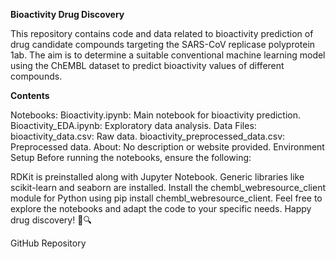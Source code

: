 **Bioactivity Drug Discovery**

This repository contains code and data related to bioactivity prediction of drug candidate compounds targeting the SARS-CoV replicase polyprotein 1ab. The aim is to determine a suitable conventional machine learning model using the ChEMBL dataset to predict bioactivity values of different compounds.

**Contents**

Notebooks:
Bioactivity.ipynb: Main notebook for bioactivity prediction.
Bioactivity_EDA.ipynb: Exploratory data analysis.
Data Files:
bioactivity_data.csv: Raw data.
bioactivity_preprocessed_data.csv: Preprocessed data.
About:
No description or website provided.
Environment Setup
Before running the notebooks, ensure the following:

RDKit is preinstalled along with Jupyter Notebook.
Generic libraries like scikit-learn and seaborn are installed.
Install the chembl_webresource_client module for Python using pip install chembl_webresource_client.
Feel free to explore the notebooks and adapt the code to your specific needs. Happy drug discovery! 🧪🔍

GitHub Repository
